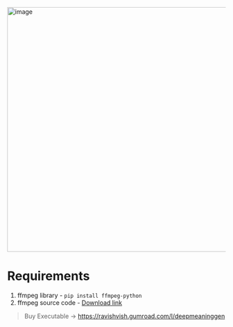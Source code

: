 <img width="1005" height="565" alt="image" src="https://github.com/user-attachments/assets/9ff6365b-74a2-42be-a817-42e52014f2d9" />


# Requirements
1. ffmpeg library - `pip install ffmpeg-python`
2. ffmpeg source code - [Download link](https://ffmpeg.org/download.html)

> Buy Executable -> https://ravishvish.gumroad.com/l/deepmeaninggen

